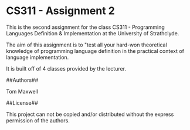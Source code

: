 CS311 - Assignment 2
====================

This is the second assignment for the class CS311 - Programming Languages Definition & Implementation at the University of Strathclyde.

The aim of this assignment is to "test all your hard-won theoretical knowledge of programming language definition in the practical context of language implementation.

It is built off of 4 classes provided by the lecturer.

##Authors##

Tom Maxwell

##License##

This project can not be copied and/or distributed without the express permission of the authors.


  
